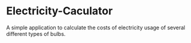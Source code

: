 # Electricity-Caculator
A simple application to calculate the costs of electricity usage of several different types of bulbs. 
